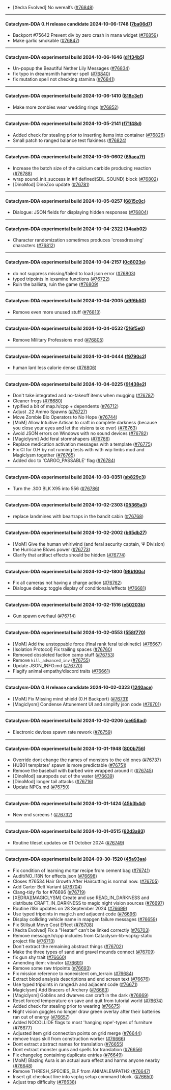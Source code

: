 * [Xedra Evolved] No werealfs ([#76848](https://github.com/CleverRaven/Cataclysm-DDA/pull/76848))

---

#### Cataclysm-DDA 0.H release candidate 2024-10-06-1748 ([7ba06d7](https://github.com/CleverRaven/Cataclysm-DDA/releases/tag/cdda-0.H-2024-10-06-1748))

* Backport #75642 Prevent div by zero crash in mana widget ([#76859](https://github.com/CleverRaven/Cataclysm-DDA/pull/76859))
* Make garlic smokable ([#76847](https://github.com/CleverRaven/Cataclysm-DDA/pull/76847))

---

#### Cataclysm-DDA experimental build 2024-10-06-1646 ([d1f34b5](https://github.com/CleverRaven/Cataclysm-DDA/releases/tag/cdda-experimental-2024-10-06-1646))

* Un-popup the Beautiful Nether Lily Messages ([#76834](https://github.com/CleverRaven/Cataclysm-DDA/pull/76834))
* fix typo in dreamsmith hammer spell ([#76840](https://github.com/CleverRaven/Cataclysm-DDA/pull/76840))
* fix mutation spell not checking stamina ([#76841](https://github.com/CleverRaven/Cataclysm-DDA/pull/76841))

---

#### Cataclysm-DDA experimental build 2024-10-06-1410 ([818c3ef](https://github.com/CleverRaven/Cataclysm-DDA/releases/tag/cdda-experimental-2024-10-06-1410))

* Make more zombies wear wedding rings ([#76852](https://github.com/CleverRaven/Cataclysm-DDA/pull/76852))

---

#### Cataclysm-DDA experimental build 2024-10-05-2141 ([f71f48d](https://github.com/CleverRaven/Cataclysm-DDA/releases/tag/cdda-experimental-2024-10-05-2141))

* Added check for stealing prior to inserting items into container ([#76826](https://github.com/CleverRaven/Cataclysm-DDA/pull/76826))
* Small patch to ranged balance test flakiness ([#76824](https://github.com/CleverRaven/Cataclysm-DDA/pull/76824))

---

#### Cataclysm-DDA experimental build 2024-10-05-0602 ([65aca7f](https://github.com/CleverRaven/Cataclysm-DDA/releases/tag/cdda-experimental-2024-10-05-0602))

* Increase the batch size of the calcium carbide producing reaction ([#76788](https://github.com/CleverRaven/Cataclysm-DDA/pull/76788))
* wrap sound_init_success in #if defined(SDL_SOUND) block ([#76802](https://github.com/CleverRaven/Cataclysm-DDA/pull/76802))
* [DinoMod] DinoZoo update ([#76781](https://github.com/CleverRaven/Cataclysm-DDA/pull/76781))

---

#### Cataclysm-DDA experimental build 2024-10-05-0257 ([6815c0c](https://github.com/CleverRaven/Cataclysm-DDA/releases/tag/cdda-experimental-2024-10-05-0257))

* Dialogue: JSON fields for displaying hidden responses ([#76804](https://github.com/CleverRaven/Cataclysm-DDA/pull/76804))

---

#### Cataclysm-DDA experimental build 2024-10-04-2322 ([34aab02](https://github.com/CleverRaven/Cataclysm-DDA/releases/tag/cdda-experimental-2024-10-04-2322))

* Character randomization sometimes produces 'crossdressing' characters ([#76812](https://github.com/CleverRaven/Cataclysm-DDA/pull/76812))

---

#### Cataclysm-DDA experimental build 2024-10-04-2157 ([0c8023e](https://github.com/CleverRaven/Cataclysm-DDA/releases/tag/cdda-experimental-2024-10-04-2157))

* do not suppress missing/failed to load json error ([#76803](https://github.com/CleverRaven/Cataclysm-DDA/pull/76803))
* typed tripoints in iexamine functions ([#76722](https://github.com/CleverRaven/Cataclysm-DDA/pull/76722))
* Ruin the ballista, ruin the game ([#76809](https://github.com/CleverRaven/Cataclysm-DDA/pull/76809))

---

#### Cataclysm-DDA experimental build 2024-10-04-2005 ([a9f6b50](https://github.com/CleverRaven/Cataclysm-DDA/releases/tag/cdda-experimental-2024-10-04-2005))

* Remove even more unused stuff ([#76813](https://github.com/CleverRaven/Cataclysm-DDA/pull/76813))

---

#### Cataclysm-DDA experimental build 2024-10-04-0532 ([5f6f5e0](https://github.com/CleverRaven/Cataclysm-DDA/releases/tag/cdda-experimental-2024-10-04-0532))

* Remove Military Professions mod ([#76805](https://github.com/CleverRaven/Cataclysm-DDA/pull/76805))

---

#### Cataclysm-DDA experimental build 2024-10-04-0444 ([f9790c2](https://github.com/CleverRaven/Cataclysm-DDA/releases/tag/cdda-experimental-2024-10-04-0444))

* human lard less calorie dense ([#76806](https://github.com/CleverRaven/Cataclysm-DDA/pull/76806))

---

#### Cataclysm-DDA experimental build 2024-10-04-0225 ([91438e2](https://github.com/CleverRaven/Cataclysm-DDA/releases/tag/cdda-experimental-2024-10-04-0225))

* Don't take integrated and no-takeoff items when mugging ([#76787](https://github.com/CleverRaven/Cataclysm-DDA/pull/76787))
* Cleaner frogs ([#76680](https://github.com/CleverRaven/Cataclysm-DDA/pull/76680))
* typified a bit of map.h/cpp + dependents ([#76712](https://github.com/CleverRaven/Cataclysm-DDA/pull/76712))
* Adjust .22 Ammo Spawns ([#76727](https://github.com/CleverRaven/Cataclysm-DDA/pull/76727))
* Move Zombie Bio Operators to No Hope ([#76744](https://github.com/CleverRaven/Cataclysm-DDA/pull/76744))
* [MoM] Allow Intuitive Artisan to craft in complete darkness (because you close your eyes and let the visions take over) ([#76763](https://github.com/CleverRaven/Cataclysm-DDA/pull/76763))
* Avoid JSON errors on Windows with no sound devices ([#76782](https://github.com/CleverRaven/Cataclysm-DDA/pull/76782))
* [Magiclysm] Add feral stormshapers ([#76766](https://github.com/CleverRaven/Cataclysm-DDA/pull/76766))
* Replace medication activation messages with a template ([#76775](https://github.com/CleverRaven/Cataclysm-DDA/pull/76775))
* Fix CI for 0.H by not running tests with with wip limbs mod and Magiclysm together ([#76765](https://github.com/CleverRaven/Cataclysm-DDA/pull/76765))
* Added doc to 'CARGO_PASSABLE' flag ([#76784](https://github.com/CleverRaven/Cataclysm-DDA/pull/76784))

---

#### Cataclysm-DDA experimental build 2024-10-03-0351 ([ab829c3](https://github.com/CleverRaven/Cataclysm-DDA/releases/tag/cdda-experimental-2024-10-03-0351))

* Turn the .300 BLK X95 into 556 ([#76786](https://github.com/CleverRaven/Cataclysm-DDA/pull/76786))

---

#### Cataclysm-DDA experimental build 2024-10-02-2303 ([05365a3](https://github.com/CleverRaven/Cataclysm-DDA/releases/tag/cdda-experimental-2024-10-02-2303))

* replace landmines with beartraps in the bandit cabin ([#76768](https://github.com/CleverRaven/Cataclysm-DDA/pull/76768))

---

#### Cataclysm-DDA experimental build 2024-10-02-2002 ([b65db27](https://github.com/CleverRaven/Cataclysm-DDA/releases/tag/cdda-experimental-2024-10-02-2002))

* [MoM] Give the human whirlwind (and feral security captain, Ψ Division) the Hurricane Blows power ([#76773](https://github.com/CleverRaven/Cataclysm-DDA/pull/76773))
* Clarify that artifact effects should be hidden ([#76774](https://github.com/CleverRaven/Cataclysm-DDA/pull/76774))

---

#### Cataclysm-DDA experimental build 2024-10-02-1800 ([98b100c](https://github.com/CleverRaven/Cataclysm-DDA/releases/tag/cdda-experimental-2024-10-02-1800))

* Fix all cameras not having a charge action ([#76762](https://github.com/CleverRaven/Cataclysm-DDA/pull/76762))
* Dialogue debug: toggle display of conditionals/effects ([#76681](https://github.com/CleverRaven/Cataclysm-DDA/pull/76681))

---

#### Cataclysm-DDA experimental build 2024-10-02-1516 ([e50203b](https://github.com/CleverRaven/Cataclysm-DDA/releases/tag/cdda-experimental-2024-10-02-1516))

* Gun spawn overhaul ([#76714](https://github.com/CleverRaven/Cataclysm-DDA/pull/76714))

---

#### Cataclysm-DDA experimental build 2024-10-02-0553 ([558f770](https://github.com/CleverRaven/Cataclysm-DDA/releases/tag/cdda-experimental-2024-10-02-0553))

* [MoM] Add the unstoppable force (final rank feral telekinetic) ([#76667](https://github.com/CleverRaven/Cataclysm-DDA/pull/76667))
* [Isolation Protocol] Fix trailing spaces ([#76760](https://github.com/CleverRaven/Cataclysm-DDA/pull/76760))
* Removed obsoleted faction camp stuff ([#76753](https://github.com/CleverRaven/Cataclysm-DDA/pull/76753))
* Remove `kill_advanced_inv` ([#76755](https://github.com/CleverRaven/Cataclysm-DDA/pull/76755))
* Update JSON_INFO.md ([#76770](https://github.com/CleverRaven/Cataclysm-DDA/pull/76770))
* Flagify animal empathy/discord traits ([#76661](https://github.com/CleverRaven/Cataclysm-DDA/pull/76661))

---

#### Cataclysm-DDA 0.H release candidate 2024-10-02-0323 ([1240ace](https://github.com/CleverRaven/Cataclysm-DDA/releases/tag/cdda-0.H-2024-10-02-0323))

* [MoM] Fix Missing mind shield (0.H Backport) ([#76731](https://github.com/CleverRaven/Cataclysm-DDA/pull/76731))
* [Magiclysm] Condense Attunement UI and simplify json code ([#76701](https://github.com/CleverRaven/Cataclysm-DDA/pull/76701))

---

#### Cataclysm-DDA experimental build 2024-10-02-0206 ([ce658ad](https://github.com/CleverRaven/Cataclysm-DDA/releases/tag/cdda-experimental-2024-10-02-0206))

* Electronic devices spawn rate rework ([#76759](https://github.com/CleverRaven/Cataclysm-DDA/pull/76759))

---

#### Cataclysm-DDA experimental build 2024-10-01-1948 ([800b756](https://github.com/CleverRaven/Cataclysm-DDA/releases/tag/cdda-experimental-2024-10-01-1948))

* Override dont change the names of monsters to the old ones ([#76737](https://github.com/CleverRaven/Cataclysm-DDA/pull/76737))
* HUB01 templates' spawn is more predictable ([#76751](https://github.com/CleverRaven/Cataclysm-DDA/pull/76751))
* Remove the baseball with barbed wire wrapped around it ([#76745](https://github.com/CleverRaven/Cataclysm-DDA/pull/76745))
* [DinoMod] sauropods out of the water ([#76639](https://github.com/CleverRaven/Cataclysm-DDA/pull/76639))
* [DinoMod] longer tail attacks ([#76716](https://github.com/CleverRaven/Cataclysm-DDA/pull/76716))
* Update NPCs.md ([#76750](https://github.com/CleverRaven/Cataclysm-DDA/pull/76750))

---

#### Cataclysm-DDA experimental build 2024-10-01-1424 ([45b3b4d](https://github.com/CleverRaven/Cataclysm-DDA/releases/tag/cdda-experimental-2024-10-01-1424))

* New end screens ! ([#76732](https://github.com/CleverRaven/Cataclysm-DDA/pull/76732))

---

#### Cataclysm-DDA experimental build 2024-10-01-0515 ([62d3a93](https://github.com/CleverRaven/Cataclysm-DDA/releases/tag/cdda-experimental-2024-10-01-0515))

* Routine tileset updates on 01 October 2024 ([#76749](https://github.com/CleverRaven/Cataclysm-DDA/pull/76749))

---

#### Cataclysm-DDA experimental build 2024-09-30-1520 ([45a93aa](https://github.com/CleverRaven/Cataclysm-DDA/releases/tag/cdda-experimental-2024-09-30-1520))

* Fix condition of learning mortar recipe from cement bag ([#76741](https://github.com/CleverRaven/Cataclysm-DDA/pull/76741))
* Audit/NO_I18N for effects.json ([#76698](https://github.com/CleverRaven/Cataclysm-DDA/pull/76698))
* Closes #76534 Hair Growth After Haircutting is normal now. ([#76705](https://github.com/CleverRaven/Cataclysm-DDA/pull/76705))
* Add Garter Belt Variant ([#76704](https://github.com/CleverRaven/Cataclysm-DDA/pull/76704))
* Clang-tidy fix for #76696 ([#76719](https://github.com/CleverRaven/Cataclysm-DDA/pull/76719))
* [XEDRA][MAGICLYSM] Create and use READ_IN_DARKNESS and distribute CRAFT_IN_DARKNESS to magic night vision sources ([#76697](https://github.com/CleverRaven/Cataclysm-DDA/pull/76697))
* Routine i18n updates on 28 September 2024 ([#76699](https://github.com/CleverRaven/Cataclysm-DDA/pull/76699))
* Use typed tripoints in magic.h and adjacent code ([#76696](https://github.com/CleverRaven/Cataclysm-DDA/pull/76696))
* Display colliding vehicle name in mapgen failure messages ([#76659](https://github.com/CleverRaven/Cataclysm-DDA/pull/76659))
* Fix Stillsuit Move Cost Effect ([#76708](https://github.com/CleverRaven/Cataclysm-DDA/pull/76708))
* [Xedra Evolved] Fix a "Heater" can't be linked correctly ([#76703](https://github.com/CleverRaven/Cataclysm-DDA/pull/76703))
* Remove message.h/cpp includes from Cataclysm-lib-vcpkg-static project file ([#76713](https://github.com/CleverRaven/Cataclysm-DDA/pull/76713))
* Don't extract the remaining abstract things ([#76702](https://github.com/CleverRaven/Cataclysm-DDA/pull/76702))
* Make the three types of sand and gravel mounds connect ([#76709](https://github.com/CleverRaven/Cataclysm-DDA/pull/76709))
* fix gun shy trait ([#76660](https://github.com/CleverRaven/Cataclysm-DDA/pull/76660))
* Amending item: vibrator ([#76691](https://github.com/CleverRaven/Cataclysm-DDA/pull/76691))
* Remove some raw tripoints ([#76693](https://github.com/CleverRaven/Cataclysm-DDA/pull/76693))
* Fix mission reference to nonexistent om_terrain ([#76684](https://github.com/CleverRaven/Cataclysm-DDA/pull/76684))
* Extract blood analysis descriptions and end screen text ([#76676](https://github.com/CleverRaven/Cataclysm-DDA/pull/76676))
* Use typed tripoints in ranged.h and adjacent code ([#76671](https://github.com/CleverRaven/Cataclysm-DDA/pull/76671))
* Magiclysm] Add Bracers of Archery ([#76663](https://github.com/CleverRaven/Cataclysm-DDA/pull/76663))
* [Magiclysm] Goblins and dwarves can craft in the dark ([#76669](https://github.com/CleverRaven/Cataclysm-DDA/pull/76669))
* Reset forced temperature on save and quit from tutorial world ([#76674](https://github.com/CleverRaven/Cataclysm-DDA/pull/76674))
* Added check for stealing prior to wearing ([#76675](https://github.com/CleverRaven/Cataclysm-DDA/pull/76675))
* Night vision goggles no longer draw green overlay after their batteries ran out of energy ([#76657](https://github.com/CleverRaven/Cataclysm-DDA/pull/76657))
* Added NOCOLLIDE flags to most 'hanging rope'-types of furniture ([#76677](https://github.com/CleverRaven/Cataclysm-DDA/pull/76677))
* Adjusted item grid connection points on grid merge ([#76644](https://github.com/CleverRaven/Cataclysm-DDA/pull/76644))
* remove traps skill from construction worker ([#76666](https://github.com/CleverRaven/Cataclysm-DDA/pull/76666))
* Dont extract abstract names for translation ([#76655](https://github.com/CleverRaven/Cataclysm-DDA/pull/76655))
* Dont extract monster guns and spells for translation ([#76656](https://github.com/CleverRaven/Cataclysm-DDA/pull/76656))
* Fix changelog containing duplicate entries ([#76649](https://github.com/CleverRaven/Cataclysm-DDA/pull/76649))
* [MoM] Blazing Aura is an actual aura effect and harms anyone nearby ([#76648](https://github.com/CleverRaven/Cataclysm-DDA/pull/76648))
* Remove THRESH_SPECIES_ELF from ANIMALEMPATH2 ([#76647](https://github.com/CleverRaven/Cataclysm-DDA/pull/76647))
* Insert git checkout line into vcpkg setup command block. ([#76650](https://github.com/CleverRaven/Cataclysm-DDA/pull/76650))
* Adjust trap difficulty ([#76638](https://github.com/CleverRaven/Cataclysm-DDA/pull/76638))
